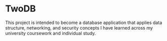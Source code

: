 # TwoDB

This project is intended to become a database application that applies data structure, networking, and security concepts I have learned across my university coursework and individual study.